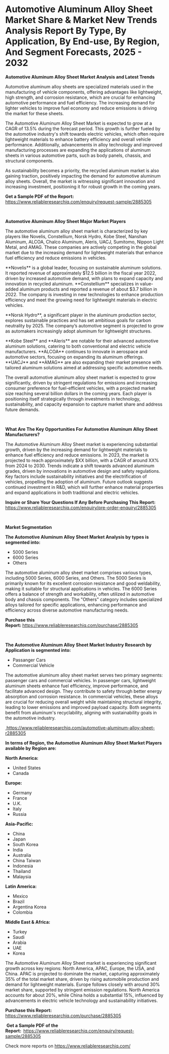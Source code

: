 <p><h1>Automotive Aluminum Alloy Sheet Market Share & Market New Trends Analysis Report By Type, By Application, By End-use, By Region, And Segment Forecasts, 2025 - 2032</h1></p><p><strong>Automotive Aluminum Alloy Sheet Market Analysis and Latest Trends</strong></p>
<p><p>Automotive aluminum alloy sheets are specialized materials used in the manufacturing of vehicle components, offering advantages like lightweight, high strength, and corrosion resistance, which are crucial for enhancing automotive performance and fuel efficiency. The increasing demand for lighter vehicles to improve fuel economy and reduce emissions is driving the market for these sheets.</p><p>The Automotive Aluminum Alloy Sheet Market is expected to grow at a CAGR of 13.5% during the forecast period. This growth is further fueled by the automotive industry's shift towards electric vehicles, which often require lightweight materials to enhance battery efficiency and overall vehicle performance. Additionally, advancements in alloy technology and improved manufacturing processes are expanding the applications of aluminum sheets in various automotive parts, such as body panels, chassis, and structural components.</p><p>As sustainability becomes a priority, the recycled aluminum market is also gaining traction, positively impacting the demand for automotive aluminum alloy sheets. Overall, the market is witnessing significant innovation and increasing investment, positioning it for robust growth in the coming years.</p></p>
<p><strong>Get a Sample PDF of the Report:&nbsp;</strong> <a href="https://www.reliableresearchiq.com/enquiry/request-sample/2885305?utm_campaign=3349&utm_medium=2&utm_source=Github&utm_content=ia&utm_term=13032025&utm_id=automotive-aluminum-alloy-sheet">https://www.reliableresearchiq.com/enquiry/request-sample/2885305</a></p>
<p>&nbsp;</p>
<p><strong>Automotive Aluminum Alloy Sheet Major Market Players</strong></p>
<p><p>The automotive aluminum alloy sheet market is characterized by key players like Novelis, Constellium, Norsk Hydro, Kobe Steel, Nanshan Aluminum, ALCOA, Chalco Aluminum, Aleris, UACJ, Sumitomo, Nippon Light Metal, and AMAG. These companies are actively competing in the global market due to the increasing demand for lightweight materials that enhance fuel efficiency and reduce emissions in vehicles.</p><p>**Novelis** is a global leader, focusing on sustainable aluminum solutions. It reported revenue of approximately $12.5 billion in the fiscal year 2022, driven by increased automotive demand, with plans to expand capacity and innovation in recycled aluminum. **Constellium** specializes in value-added aluminum products and reported a revenue of about $3.7 billion in 2022. The company is investing in new technologies to enhance production efficiency and meet the growing need for lightweight materials in electric vehicles.</p><p>**Norsk Hydro**, a significant player in the aluminum production sector, explores sustainable practices and has set ambitious goals for carbon neutrality by 2025. The company’s automotive segment is projected to grow as automakers increasingly adopt aluminum for lightweight structures. </p><p>**Kobe Steel** and **Aleris** are notable for their advanced automotive aluminum solutions, catering to both conventional and electric vehicle manufacturers. **ALCOA** continues to innovate in aerospace and automotive sectors, focusing on expanding its aluminum offerings. **UACJ** and **AMAG** are also expanding their market presence with tailored aluminum solutions aimed at addressing specific automotive needs.</p><p>The overall automotive aluminum alloy sheet market is expected to grow significantly, driven by stringent regulations for emissions and increasing consumer preference for fuel-efficient vehicles, with a projected market size reaching several billion dollars in the coming years. Each player is positioning itself strategically through investments in technology, sustainability, and capacity expansion to capture market share and address future demands.</p></p>
<p>&nbsp;</p>
<p><strong>What Are The Key Opportunities For Automotive Aluminum Alloy Sheet Manufacturers?</strong></p>
<p><p>The Automotive Aluminum Alloy Sheet market is experiencing substantial growth, driven by the increasing demand for lightweight materials to enhance fuel efficiency and reduce emissions. In 2023, the market is projected to reach approximately $XX billion, with a CAGR of around XX% from 2024 to 2030. Trends indicate a shift towards advanced aluminum grades, driven by innovations in automotive design and safety regulations. Key factors include sustainability initiatives and the electrification of vehicles, propelling the adoption of aluminum. Future outlook suggests continued investment in R&D, which will further enhance material properties and expand applications in both traditional and electric vehicles.</p></p>
<p><strong>Inquire or Share Your Questions If Any Before Purchasing This Report:</strong> <a href="https://www.reliableresearchiq.com/enquiry/pre-order-enquiry/2885305?utm_campaign=3349&utm_medium=2&utm_source=Github&utm_content=ia&utm_term=13032025&utm_id=automotive-aluminum-alloy-sheet">https://www.reliableresearchiq.com/enquiry/pre-order-enquiry/2885305</a></p>
<p>&nbsp;</p>
<p><strong>Market Segmentation</strong></p>
<p><strong>The Automotive Aluminum Alloy Sheet Market Analysis by types is segmented into:</strong></p>
<p><ul><li>5000 Series</li><li>6000 Series</li><li>Others</li></ul></p>
<p><p>The automotive aluminum alloy sheet market comprises various types, including 5000 Series, 6000 Series, and Others. The 5000 Series is primarily known for its excellent corrosion resistance and good weldability, making it suitable for structural applications in vehicles. The 6000 Series offers a balance of strength and workability, often utilized in automotive body and chassis components. The "Others" category includes specialized alloys tailored for specific applications, enhancing performance and efficiency across diverse automotive manufacturing needs.</p></p>
<p><strong>Purchase this Report:&nbsp;</strong><a href="https://www.reliableresearchiq.com/purchase/2885305?utm_campaign=3349&utm_medium=2&utm_source=Github&utm_content=ia&utm_term=13032025&utm_id=automotive-aluminum-alloy-sheet">https://www.reliableresearchiq.com/purchase/2885305</a></p>
<p>&nbsp;</p>
<p><strong>The Automotive Aluminum Alloy Sheet Market Industry Research by Application is segmented into:</strong></p>
<p><ul><li>Passanger Cars</li><li>Commercial Vehicle</li></ul></p>
<p><p>The automotive aluminum alloy sheet market serves two primary segments: passenger cars and commercial vehicles. In passenger cars, lightweight aluminum sheets enhance fuel efficiency, improve performance, and facilitate advanced design. They contribute to safety through better energy absorption and corrosion resistance. In commercial vehicles, these alloys are crucial for reducing overall weight while maintaining structural integrity, leading to lower emissions and improved payload capacity. Both segments benefit from aluminum's recyclability, aligning with sustainability goals in the automotive industry.</p></p>
<p><a href="https://www.reliableresearchiq.com/automotive-aluminum-alloy-sheet-r2885305?utm_campaign=3349&utm_medium=2&utm_source=Github&utm_content=ia&utm_term=13032025&utm_id=automotive-aluminum-alloy-sheet">&nbsp;https://www.reliableresearchiq.com/automotive-aluminum-alloy-sheet-r2885305</a></p>
<p><strong>In terms of Region, the Automotive Aluminum Alloy Sheet Market Players available by Region are:</strong></p>
<p>
    <p> <strong> North America: </strong>
        <ul>
            <li>United States</li>
            <li>Canada</li>
        </ul>
        </p> 
    <p> <strong> Europe: </strong>
        <ul>
            <li>Germany</li>
            <li>France</li>
            <li>U.K.</li>
            <li>Italy</li>
            <li>Russia</li>
        </ul>
        </p> 
    <p> <strong> Asia-Pacific: </strong>
        <ul>
            <li>China</li>
            <li>Japan</li>
            <li>South Korea</li>
            <li>India</li>
            <li>Australia</li>
            <li>China Taiwan</li>
            <li>Indonesia</li>
            <li>Thailand</li>
            <li>Malaysia</li>
        </ul>
        </p> 
    <p> <strong> Latin America: </strong>
        <ul>
            <li>Mexico</li>
            <li>Brazil</li>
            <li>Argentina Korea</li>
            <li>Colombia</li>
        </ul>
        </p> 
    <p> <strong> Middle East & Africa: </strong>
        <ul>
            <li>Turkey</li>
            <li>Saudi</li>
            <li>Arabia</li>
            <li>UAE</li>
            <li>Korea</li>
        </ul>
    </p>
    </p>
<p><p>The Automotive Aluminum Alloy Sheet market is experiencing significant growth across key regions: North America, APAC, Europe, the USA, and China. APAC is projected to dominate the market, capturing approximately 35% of the total market share, driven by rising automobile production and demand for lightweight materials. Europe follows closely with around 30% market share, supported by stringent emission regulations. North America accounts for about 20%, while China holds a substantial 15%, influenced by advancements in electric vehicle technology and sustainability initiatives.</p></p>
<p><strong>Purchase this Report: </strong><a href="https://www.reliableresearchiq.com/purchase/2885305?utm_campaign=3349&utm_medium=2&utm_source=Github&utm_content=ia&utm_term=13032025&utm_id=automotive-aluminum-alloy-sheet">https://www.reliableresearchiq.com/purchase/2885305</a></p>
<p>&nbsp;<strong>Get a Sample PDF of the Report:&nbsp;&nbsp;</strong><a href="https://www.reliableresearchiq.com/enquiry/request-sample/2885305?utm_campaign=3349&utm_medium=2&utm_source=Github&utm_content=ia&utm_term=13032025&utm_id=automotive-aluminum-alloy-sheet">https://www.reliableresearchiq.com/enquiry/request-sample/2885305</a></p>
<p><strong></strong></p>
<p>Check more reports on <a href="https://www.reliableresearchiq.com/?utm_campaign=3349&utm_medium=2&utm_source=Github&utm_content=ia&utm_term=13032025&utm_id=automotive-aluminum-alloy-sheet">https://www.reliableresearchiq.com/</a></p>
